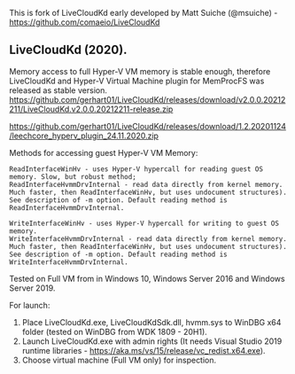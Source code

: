 This is fork of LiveCloudKd early developed by Matt Suiche (@msuiche) - https://github.com/comaeio/LiveCloudKd

## LiveCloudKd (2020).

Memory access to full Hyper-V VM memory is stable enough, therefore LiveCloudKd and Hyper-V Virtual Machine plugin for MemProcFS was released as stable version.
https://github.com/gerhart01/LiveCloudKd/releases/download/v2.0.0.20212211/LiveCloudKd.v2.0.0.20212211-release.zip

https://github.com/gerhart01/LiveCloudKd/releases/download/1.2.20201124/leechcore_hyperv_plugin_24.11.2020.zip

Methods for accessing guest Hyper-V VM Memory: 

	ReadInterfaceWinHv - uses Hyper-V hypercall for reading guest OS memory. Slow, but robust method; 
	ReadInterfaceHvmmDrvInternal - read data directly from kernel memory. Much faster, then ReadInterfaceWinHv, but uses undocument structures). See description of -m option. Default reading method is ReadInterfaceHvmmDrvInternal.
	
	WriteInterfaceWinHv - uses Hyper-V hypercall for writing to guest OS memory.
	WriteInterfaceHvmmDrvInternal - read data directly from kernel memory. Much faster, then ReadInterfaceWinHv, but uses undocument structures). See description of -m option. Default reading method is WriteInterfaceHvmmDrvInternal.
	

Tested on Full VM from in Windows 10, Windows Server 2016 and Windows Server 2019.

For launch:

1. Place LiveCloudKd.exe, LiveCloudKdSdk.dll, hvmm.sys to WinDBG x64 folder (tested on WinDBG from WDK 1809 - 20H1).
2. Launch LiveCloudKd.exe with admin rights (It needs Visual Studio 2019 runtime libraries - https://aka.ms/vs/15/release/vc_redist.x64.exe).
3. Choose virtual machine (Full VM only) for inspection.
